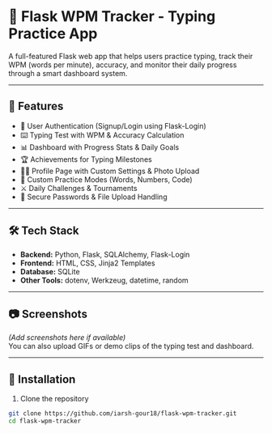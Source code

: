 # 🧠 Flask WPM Tracker - Typing Practice App

A full-featured Flask web app that helps users practice typing, track their WPM (words per minute), accuracy, and monitor their daily progress through a smart dashboard system.

---

## 🚀 Features

- 🔐 User Authentication (Signup/Login using Flask-Login)
- ⌨️ Typing Test with WPM & Accuracy Calculation
- 📊 Dashboard with Progress Stats & Daily Goals
- 🏆 Achievements for Typing Milestones
- 🧑‍💼 Profile Page with Custom Settings & Photo Upload
- 📝 Custom Practice Modes (Words, Numbers, Code)
- ⚔️ Daily Challenges & Tournaments
- 🔐 Secure Passwords & File Upload Handling

---

## 🛠️ Tech Stack

- **Backend:** Python, Flask, SQLAlchemy, Flask-Login
- **Frontend:** HTML, CSS, Jinja2 Templates
- **Database:** SQLite
- **Other Tools:** dotenv, Werkzeug, datetime, random

---

## 📷 Screenshots

*(Add screenshots here if available)*  
You can also upload GIFs or demo clips of the typing test and dashboard.

---

## 📂 Installation

1. Clone the repository
```bash
git clone https://github.com/iarsh-gour18/flask-wpm-tracker.git
cd flask-wpm-tracker
